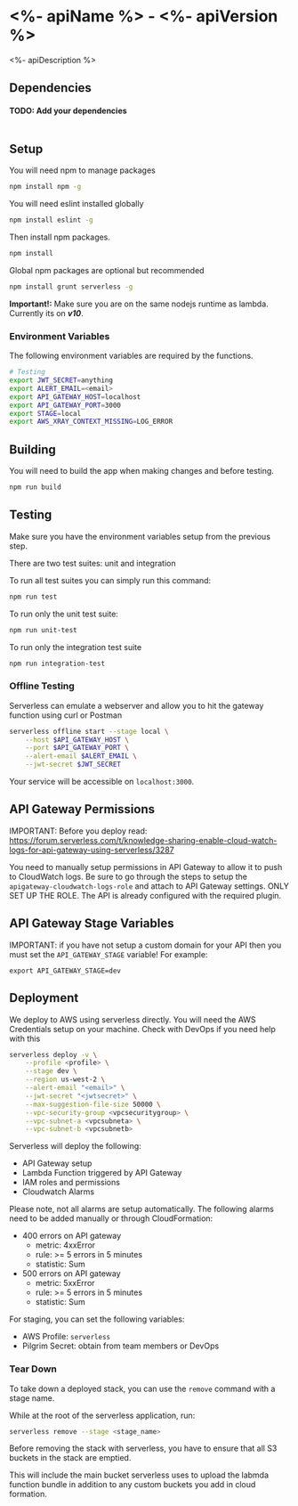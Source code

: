 # <%- apiName %> - <%- apiVersion %>
<%- apiDescription %>

<!-- 
TODO: add badges
-->

## Dependencies
#### TODO: Add your dependencies
```

```

## Setup

You will need npm to manage packages
```bash
npm install npm -g
```
You will need eslint installed globally
```bash
npm install eslint -g
```
Then install npm packages.
```bash
npm install
```

Global npm packages are optional but recommended

```bash
npm install grunt serverless -g
```

**Important!:** Make sure you are on the same nodejs runtime as lambda. Currently its on **_v10_**.

### Environment Variables

The following environment variables are required by the functions.

```bash
# Testing
export JWT_SECRET=anything
export ALERT_EMAIL=<email>
export API_GATEWAY_HOST=localhost
export API_GATEWAY_PORT=3000
export STAGE=local
export AWS_XRAY_CONTEXT_MISSING=LOG_ERROR
```

## Building

You will need to build the app when making changes and before testing.
```bash
npm run build
```

## Testing

Make sure you have the environment variables setup from the previous step.

There are two test suites: unit and integration

To run all test suites you can simply run this command:
```bash
npm run test
```

To run only the unit test suite:
```bash
npm run unit-test
```

To run only the integration test suite
```bash
npm run integration-test
```

### Offline Testing

Serverless can emulate a webserver and allow you to hit the gateway function using curl or Postman


```bash
serverless offline start --stage local \
    --host $API_GATEWAY_HOST \
    --port $API_GATEWAY_PORT \
    --alert-email $ALERT_EMAIL \
    --jwt-secret $JWT_SECRET
```

Your service will be accessible on `localhost:3000`.

## API Gateway Permissions

IMPORTANT: Before you deploy read: https://forum.serverless.com/t/knowledge-sharing-enable-cloud-watch-logs-for-api-gateway-using-serverless/3287

You need to manually setup permissions in API Gateway to allow it to push to CloudWatch logs.
Be sure to go through the steps to setup the `apigateway-cloudwatch-logs-role` and attach
to API Gateway settings. ONLY SET UP THE ROLE. The API is already configured with the required plugin.

## API Gateway Stage Variables

IMPORTANT: if you have not setup a custom domain for your API then 
you must set the `API_GATEWAY_STAGE` variable! For example:
```
export API_GATEWAY_STAGE=dev
```

## Deployment

We deploy to AWS using serverless directly. You will need the AWS Credentials setup on your machine. Check with DevOps if you need help with this

```bash
serverless deploy -v \
    --profile <profile> \
    --stage dev \
    --region us-west-2 \
    --alert-email "<email>" \
    --jwt-secret "<jwtsecret>" \
    --max-suggestion-file-size 50000 \
    --vpc-security-group <vpcsecuritygroup> \
    --vpc-subnet-a <vpcsubneta> \
    --vpc-subnet-b <vpcsubnetb>
```

Serverless will deploy the following:
* API Gateway setup
* Lambda Function triggered by API Gateway
* IAM roles and permissions
* Cloudwatch Alarms

Please note, not all alarms are setup automatically. The following alarms need to be added manually or through CloudFormation:
* 400 errors on API gateway
    * metric: 4xxError
    * rule: >= 5 errors in 5 minutes
    * statistic: Sum
* 500 errors on API gateway
    * metric: 5xxError
    * rule: >= 5 errors in 5 minutes
    * statistic: Sum

For staging, you can set the following variables:

* AWS Profile: `serverless`
* Pilgrim Secret: obtain from team members or DevOps

### Tear Down

To take down a deployed stack, you can use the `remove` command with a stage name.

While at the root of the serverless application, run:

```bash
serverless remove --stage <stage_name>
```

Before removing the stack with serverless, you have to ensure that all S3 buckets in the stack are emptied.

This will include the main bucket serverless uses to upload the labmda function bundle in addition to any custom buckets you add in cloud formation.
